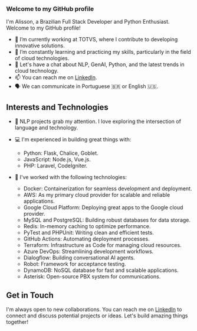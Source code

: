 ### Welcome to my GitHub profile

I'm Alisson, a Brazilian Full Stack Developer and Python Enthusiast. Welcome to my GitHub profile!

- 🔭 I’m currently working at TOTVS, where I contribute to developing innovative solutions.
- 🌱 I’m constantly learning and practicing my skills, particularly in the field of cloud technologies.
- 💬 Let's have a chat about NLP, GenAI, Python, and the latest trends in cloud technology.
- 📫 You can reach me on [LinkedIn](https://www.linkedin.com/in/alisson-pelizaro/).
- 🗣 We can communicate in Portuguese 🇧🇷 or English 🇺🇸.

## Interests and Technologies

- 🤖 NLP projects grab my attention. I love exploring the intersection of language and technology.
- 💻 I'm experienced in building great things with:

    - Python: Flask, Chalice, Goblet.
    - JavaScript: Node.js, Vue.js.
    - PHP: Laravel, CodeIgniter.
    
- 🧪 I've worked with the following technologies:

    - Docker: Containerization for seamless development and deployment.
    - AWS: As my primary cloud provider for scalable and reliable applications.
    - Google Cloud Platform: Deploying great apps to the Google cloud provider.
    - MySQL and PostgreSQL: Building robust databases for data storage.
    - Redis: In-memory caching to optimize performance.
    - PyTest and PHPUnit: Writing clean and efficient tests.
    - GitHub Actions: Automating deployment processes.
    - Terraform: Infrastructure as Code for managing cloud resources.
    - Azure DevOps: Streamlining development workflows.
    - Dialogflow: Building conversational AI agents.
    - Robot: Framework for acceptance testing.
    - DynamoDB: NoSQL database for fast and scalable applications.
    - Asterisk: Open-source PBX system for communications.

## Get in Touch

I'm always open to new collaborations. You can reach me on [LinkedIn](https://www.linkedin.com/in/alisson-pelizaro) to connect and discuss potential projects or ideas.
Let's build amazing things together!
